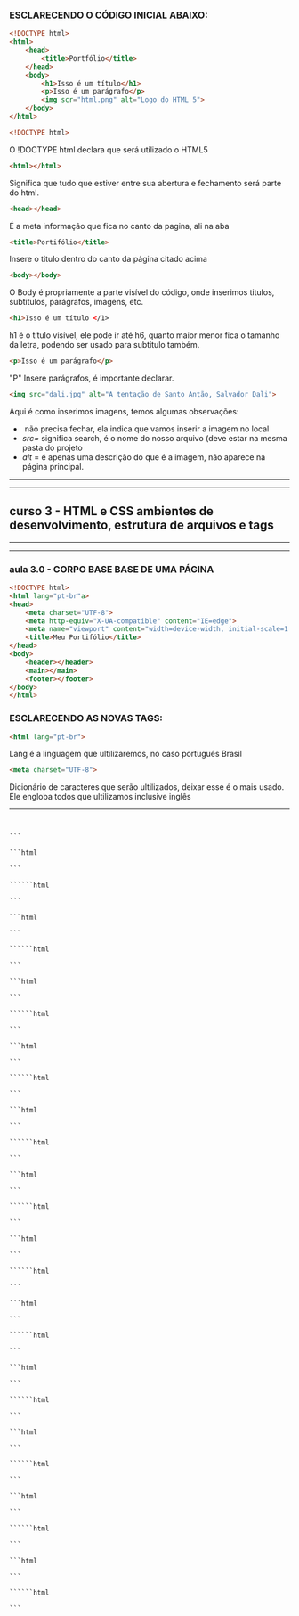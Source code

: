 ### ESCLARECENDO O CÓDIGO INICIAL ABAIXO:
```html
<!DOCTYPE html>
<html>
    <head>
        <title>Portfólio</title>
    </head>
    <body>
        <h1>Isso é um título</h1>
        <p>Isso é um parágrafo</p>
        <img scr="html.png" alt="Logo do HTML 5">
    </body>
</html>
````
```html
<!DOCTYPE html>
````
O !DOCTYPE html declara que será utilizado o HTML5
```html
<html></html>
```
<html> Significa que tudo que estiver entre sua abertura e fechamento será parte do html.
  
```html
<head></head>
````
É a meta informação que fica no canto da pagina, ali na aba  
```html
<title>Portifólio</title>
````
Insere o titulo dentro do canto da página citado acima
```html
<body></body>
````
O Body é propriamente a parte visível do código, onde inserimos titulos, subtitulos, parágrafos, imagens, etc. 
```html
<h1>Isso é um título </1>
````
h1 é o título visível, ele pode ir até h6, quanto maior menor fica o tamanho da letra, podendo ser usado para subtitulo também.
```html
<p>Isso é um parágrafo</p>
````
"P" Insere parágrafos, é importante declarar.

```html
<img src="dali.jpg" alt="A tentação de Santo Antão, Salvador Dali">
````
Aqui é como inserimos imagens, temos algumas observações:

- *<img >* não precisa fechar, ela indica que vamos inserir a imagem no local
- *src=* significa search, é o nome do nosso arquivo (deve estar na mesma pasta do projeto
- *alt* = é apenas uma descrição do que é a imagem, não aparece na página principal.
---
---
## curso 3 - HTML e CSS ambientes de desenvolvimento, estrutura de arquivos e tags
---
---
### aula 3.0 -  CORPO BASE BASE DE UMA PÁGINA 
```html
<!DOCTYPE html>
<html lang="pt-br"a>
<head>
    <meta charset="UTF-8">
    <meta http-equiv="X-UA-compatible" content="IE=edge">
    <meta name="viewport" content="width=device-width, initial-scale=1.0">
    <title>Meu Portifólio</title>
</head>
<body>
    <header></header>
    <main></main>
    <footer></footer>
</body>
</html>
````
### ESCLARECENDO AS NOVAS TAGS:
```html
<html lang="pt-br"> 
````
Lang é a linguagem que ultilizaremos, no caso português Brasil
```html
<meta charset="UTF-8">
````
Dicionário de caracteres que serão ultilizados, deixar esse é o mais usado. Ele engloba todos que ultilizamos inclusive inglês


---


```html

```

``````html

```

```html

```

``````html

```

```html

```

``````html

```

```html

```

``````html

```

```html

```

``````html

```

```html

```

``````html

```

```html

```

``````html

```

```html

```

``````html

```

```html

```

``````html

```

```html

```

``````html

```

```html

```

``````html

```

```html

```

``````html

```

```html

```

``````html

```
